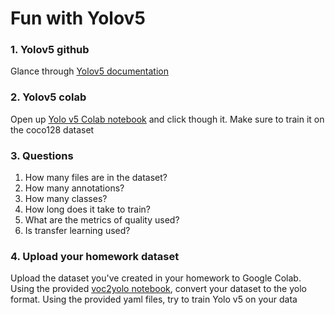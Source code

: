 # Fun with Yolov5

### 1. Yolov5 github
Glance through [Yolov5 documentation](https://github.com/ultralytics/yolov5)

### 2. Yolov5 colab
Open up [Yolo v5 Colab notebook](https://colab.research.google.com/github/ultralytics/yolov5/blob/master/tutorial.ipynb) and click though it.  Make sure to train it on the coco128 dataset

### 3. Questions
1. How many files are in the dataset?
1. How many annotations?
1. How many classes?
1. How long does it take to train?
1. What are the metrics of quality used?
1. Is transfer learning used?

### 4. Upload your homework dataset
Upload the dataset you've created in your homework to Google Colab.  Using the provided [voc2yolo notebook](voc2yolo_hw9.ipynb), convert your dataset to the yolo format.  Using the provided yaml files, try to train Yolo v5 on your data
